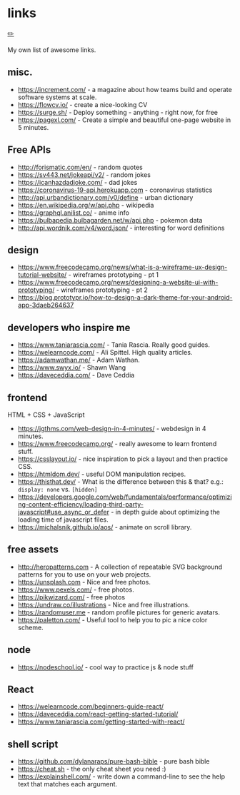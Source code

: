 # links
[✏️](https://github.com/meleu/my-notes/edit/master/links.md)

My own list of awesome links.

## misc.

- <https://increment.com/> - a magazine about how teams build and operate software systems at scale.
- <https://flowcv.io/> - create a nice-looking CV
- <https://surge.sh/> - Deploy something - anything - right now, for free
- <https://pagexl.com/> - Create a simple and beautiful one-page website in 5 minutes.





## Free APIs

- <http://forismatic.com/en/> - random quotes
- <https://sv443.net/jokeapi/v2/> - random jokes
- <https://icanhazdadjoke.com/> - dad jokes
- <https://coronavirus-19-api.herokuapp.com> - coronavirus statistics
- <http://api.urbandictionary.com/v0/define> - urban dictionary
- <https://en.wikipedia.org/w/api.php> - wikipedia
- <https://graphql.anilist.co/> - anime info
- <https://bulbapedia.bulbagarden.net/w/api.php> - pokemon data
- <http://api.wordnik.com/v4/word.json/> - interesting for word definitions


## design

- <https://www.freecodecamp.org/news/what-is-a-wireframe-ux-design-tutorial-website/> - wireframes prototyping - pt 1
- <https://www.freecodecamp.org/news/designing-a-website-ui-with-prototyping/> - wireframes prototyping - pt 2
- <https://blog.prototypr.io/how-to-design-a-dark-theme-for-your-android-app-3daeb264637>


## developers who inspire me

- <https://www.taniarascia.com/> - Tania Rascia. Really good guides.
- <https://welearncode.com/> - Ali Spittel. High quality articles.
- <https://adamwathan.me/> - Adam Wathan.
- <https://www.swyx.io/> - Shawn Wang 
- <https://daveceddia.com/> - Dave Ceddia



## frontend

HTML + CSS + JavaScript

- <https://jgthms.com/web-design-in-4-minutes/> - webdesign in 4 minutes.
- <https://www.freecodecamp.org/> - really awesome to learn frontend stuff.
- <https://csslayout.io/> - nice inspiration to pick a layout and then practice CSS.
- <https://htmldom.dev/> - useful DOM manipulation recipes.
- <https://thisthat.dev/> - What is the difference between this & that? e.g.: `display: none` vs. `[hidden]`
- <https://developers.google.com/web/fundamentals/performance/optimizing-content-efficiency/loading-third-party-javascript#use_async_or_defer> - in depth guide about optimizing the loading time of javascript files.
- <https://michalsnik.github.io/aos/> - animate on scroll library.


## free assets

- <http://heropatterns.com> - A collection of repeatable SVG background patterns for you to use on your web projects.
- <https://unsplash.com> - Nice and free photos.
- <https://www.pexels.com/> - free photos.
- <https://pikwizard.com/> - free photos
- <https://undraw.co/illustrations> - Nice and free illustrations.
- <https://randomuser.me> - random profile pictures for generic avatars.
- <https://paletton.com/> - Useful tool to help you to pic a nice color scheme.


## node

- <https://nodeschool.io/> - cool way to practice js & node stuff


## React

- <https://welearncode.com/beginners-guide-react/>
- <https://daveceddia.com/react-getting-started-tutorial/>
- <https://www.taniarascia.com/getting-started-with-react/>


## shell script

- <https://github.com/dylanaraps/pure-bash-bible> - pure bash bible
- <https://cheat.sh> - the only cheat sheet you need :)
- <https://explainshell.com/> - write down a command-line to see the help text that matches each argument.

